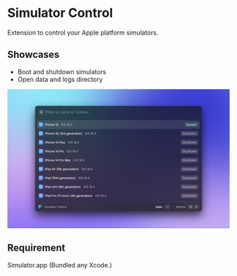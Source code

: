 # Simulator Control

Extension to control your Apple platform simulators.

## Showcases

- Boot and shutdown simulators
- Open data and logs directory

![](./assets/simulator-control-1.png)

## Requirement

Simulator.app (Bundled any Xcode.)